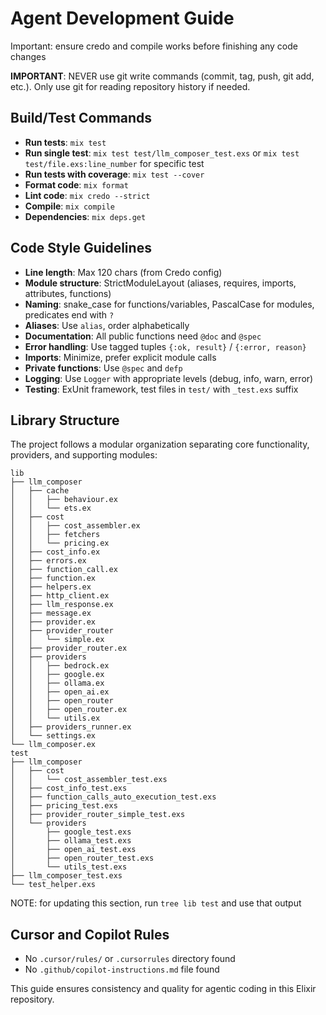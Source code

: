 # Agent Development Guide

Important: ensure credo and compile works before finishing any code changes

**IMPORTANT**: NEVER use git write commands (commit, tag, push, git add, etc.). Only use git for reading repository history if needed.

## Build/Test Commands
- **Run tests**: `mix test`
- **Run single test**: `mix test test/llm_composer_test.exs` or `mix test test/file.exs:line_number` for specific test
- **Run tests with coverage**: `mix test --cover`
- **Format code**: `mix format`
- **Lint code**: `mix credo --strict`
- **Compile**: `mix compile`
- **Dependencies**: `mix deps.get`

## Code Style Guidelines
- **Line length**: Max 120 chars (from Credo config)
- **Module structure**: StrictModuleLayout (aliases, requires, imports, attributes, functions)
- **Naming**: snake_case for functions/variables, PascalCase for modules, predicates end with `?`
- **Aliases**: Use `alias`, order alphabetically
- **Documentation**: All public functions need `@doc` and `@spec`
- **Error handling**: Use tagged tuples `{:ok, result}` / `{:error, reason}`
- **Imports**: Minimize, prefer explicit module calls
- **Private functions**: Use `@spec` and `defp`
- **Logging**: Use `Logger` with appropriate levels (debug, info, warn, error)
- **Testing**: ExUnit framework, test files in `test/` with `_test.exs` suffix


## Library Structure

The project follows a modular organization separating core functionality, providers, and supporting modules:

```
lib
├── llm_composer
│   ├── cache
│   │   ├── behaviour.ex
│   │   └── ets.ex
│   ├── cost
│   │   ├── cost_assembler.ex
│   │   ├── fetchers
│   │   └── pricing.ex
│   ├── cost_info.ex
│   ├── errors.ex
│   ├── function_call.ex
│   ├── function.ex
│   ├── helpers.ex
│   ├── http_client.ex
│   ├── llm_response.ex
│   ├── message.ex
│   ├── provider.ex
│   ├── provider_router
│   │   └── simple.ex
│   ├── provider_router.ex
│   ├── providers
│   │   ├── bedrock.ex
│   │   ├── google.ex
│   │   ├── ollama.ex
│   │   ├── open_ai.ex
│   │   ├── open_router
│   │   ├── open_router.ex
│   │   └── utils.ex
│   ├── providers_runner.ex
│   └── settings.ex
└── llm_composer.ex
test
├── llm_composer
│   ├── cost
│   │   └── cost_assembler_test.exs
│   ├── cost_info_test.exs
│   ├── function_calls_auto_execution_test.exs
│   ├── pricing_test.exs
│   ├── provider_router_simple_test.exs
│   └── providers
│       ├── google_test.exs
│       ├── ollama_test.exs
│       ├── open_ai_test.exs
│       ├── open_router_test.exs
│       └── utils_test.exs
├── llm_composer_test.exs
└── test_helper.exs
```

NOTE: for updating this section, run `tree lib test` and use that output

## Cursor and Copilot Rules
- No `.cursor/rules/` or `.cursorrules` directory found
- No `.github/copilot-instructions.md` file found

This guide ensures consistency and quality for agentic coding in this Elixir repository.
